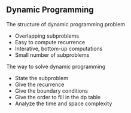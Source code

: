 ## Dynamic Programming

The structure of dynamic programming problem

- Overlapping subproblems
- Easy to compute recurrence
- Interative, bottom-up computations
- Small number of subproblems

The way to solve dynamic programming

- State the subproblem
- Give the recurrence
- Give the boundary conditions
- Give the order to fill in the dp table
- Analyze the time and space complexity